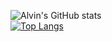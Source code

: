 ![Alvin's GitHub stats](https://github-readme-stats.vercel.app/api?username=alvinli04&show_icons=true&theme=gruvbox)\
[![Top Langs](https://github-readme-stats.vercel.app/api/top-langs/?username=alvinli04&layout=compact&theme=gruvbox)](https://github.com/alvinli04/github-readme-stats)
